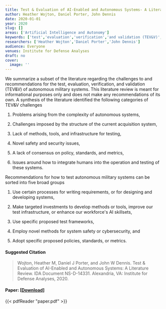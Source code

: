```yaml
---
title: Test & Evaluation of AI-Enabled and Autonomous Systems- A Literature Review
author: Heather Wojton, Daniel Porter, John Dennis
date: 2020-01-01
year: 2020
slug: []
areas: ['Artificial Intelligence and Autonomy']
keywords: ['test','evaluation','verification','and validation (TEV&V)','Artificial Intelligence (AI)','Joint Artificial Intelligence Center (JAIC)','Artificial Intelligence Enhanced Autonomous Capabilities','autonomy framework']
researchers: ['Heather Wojton','Daniel Porter','John Dennis']
audience: Everyone
venues: Institute for Defense Analyses
draft: no
cover:
  image: ''
---
```




We summarize a subset of the literature regarding the challenges to and recommendations for the test, evaluation, verification, and validation (TEV&V) of autonomous military systems. This literature review is meant for informational purposes only and does not make any recommendations of its own. A synthesis of the literature identified the following categories of TEV&V challenges  

1. Problems arising from the complexity of autonomous systems, 

2. Challenges imposed by the structure of the current acquisition system, 

3. Lack of methods, tools, and infrastructure for testing, 

4. Novel safety and security issues, 

5. A lack of consensus on policy, standards, and metrics, 

6. Issues around how to integrate humans into the operation and testing of these systems. 

Recommendations for how to test autonomous military systems can be sorted into five broad groups  

1. Use certain processes for writing requirements, or for designing and developing systems, 

2. Make targeted investments to develop methods or tools, improve our test infrastructure, or enhance our workforce's AI skillsets, 

3. Use specific proposed test frameworks, 

4. Employ novel methods for system safety or cybersecurity, and

5. Adopt specific proposed policies, standards, or metrics.

#### Suggested Citation
> Wojton, Heather M, Daniel J Porter, and John W Dennis. Test & Evaluation of AI-Enabled and Autonomous Systems: A Literature Review. IDA Document NS-D-14331. Alexandria, VA: Institute for Defense Analyses, 2020.



#### Paper: [[Download](paper.pdf)]
{{< pdfReader "paper.pdf" >}}



